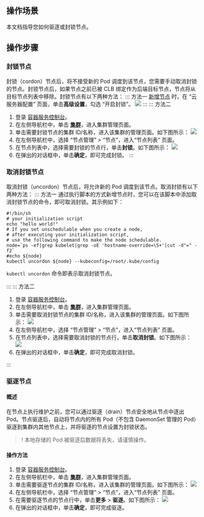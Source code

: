 ## 操作场景

本文档指导您如何驱逐或封锁节点。

## 操作步骤

### 封锁节点

封锁（cordon）节点后，将不接受新的 Pod 调度到该节点，您需要手动取消封锁的节点。封锁节点后，如果节点之前已被 CLB 绑定作为后端目标节点，节点将从目标节点列表中移除。封锁节点有以下两种方法：
<dx-tabs>
::: 方法一
[新增节点](https://cloud.tencent.com/document/product/457/32203) 时，在 “云服务器配置” 页面，单击**高级设置**，勾选 “开启封锁”。
![](https://main.qcloudimg.com/raw/c446202f6c0690131d5e99bfc0fe38bf.png)
:::
::: 方法二
1. 登录 [容器服务控制台](https://console.cloud.tencent.com/tke2)。
2. 在左侧导航栏中，单击 **[集群](https://console.cloud.tencent.com/tke2/cluster?rid=1)**，进入集群管理页面。
3. 单击需要封锁节点的集群 ID/名称，进入该集群的管理页面。如下图所示：
![](https://main.qcloudimg.com/raw/da8c4165cf87dcfde29e9b64079192f7.png)
4. 在左侧导航栏中，选择 “节点管理” > “节点”，进入“节点列表” 页面。
5. 在节点列表中，选择需要封锁的节点行，单击**封锁**。如下图所示：
![](https://main.qcloudimg.com/raw/73cd2c1930b10f44a1edda90c9a6882b.png)
6. 在弹出的对话框中，单击**确定**，即可完成封锁。
:::
</dx-tabs>



### 取消封锁节点

取消封锁（uncordon）节点后，将允许新的 Pod 调度到该节点。取消封锁有以下两种方法：
<dx-tabs>
::: 方法一
通过执行脚本的方式新增节点时，您可以在该脚本中添加取消封锁节点的命令，即可取消封锁。其示例如下：
```shell
#!/bin/sh
# your initialization script
echo "hello world!"
# If you set unschedulable when you create a node, 
# after executing your initialization script, 
# use the following command to make the node schedulable.
node=`ps -ef|grep kubelet|grep -oE 'hostname-override=\S+'|cut -d"=" -f2`
#echo ${node}
kubectl uncordon ${node} --kubeconfig=/root/.kube/config
```

`kubectl uncordon` 命令即表示取消封锁节点。

:::
::: 方法二
1. 登录 [容器服务控制台](https://console.cloud.tencent.com/tke2)。
2. 在左侧导航栏中，单击 **[集群](https://console.cloud.tencent.com/tke2/cluster?rid=1)**，进入集群管理页面。
3. 单击需要取消封锁节点的集群 ID/名称，进入该集群的管理页面。如下图所示：
![](https://main.qcloudimg.com/raw/da8c4165cf87dcfde29e9b64079192f7.png)
4. 在左侧导航栏中，选择 “节点管理” > “节点”，进入“节点列表” 页面。
5. 在节点列表中，选择需要取消封锁的节点行，单击**取消封锁**。如下图所示：
![](https://main.qcloudimg.com/raw/13787bfc8e94e280cf0904f29dcf5712.png)
6. 在弹出的对话框中，单击**确定**，即可完成取消封锁。

:::
</dx-tabs>



### 驱逐节点

#### 概述 

在节点上执行维护之前，您可以通过驱逐（drain）节点安全地从节点中逐出 Pod。节点驱逐后，自动将节点内的所有 Pod（不包含 DaemonSet 管理的 Pod）驱逐到集群内其他节点上，并将驱逐的节点设置为封锁状态。
>! 本地存储的 Pod 被驱逐后数据将丢失，请谨慎操作。

#### 操作方法

1. 登录 [容器服务控制台](https://console.cloud.tencent.com/tke2)。
2. 在左侧导航栏中，单击 **[集群](https://console.cloud.tencent.com/tke2/cluster?rid=1)**，进入集群管理页面。
3. 单击需要驱逐节点的集群 ID/名称，进入该集群的管理页面。如下图所示：
![](https://main.qcloudimg.com/raw/da8c4165cf87dcfde29e9b64079192f7.png)
4. 在左侧导航栏中，选择 “节点管理” > “节点”，进入“节点列表” 页面。
5. 在需要驱逐节点的节点行中，单击**更多** > **驱逐**。如下图所示：
![](https://main.qcloudimg.com/raw/79aaa2483a61583cce6cbe3ba24a8089.png)
6. 在弹出的对话框中，单击**确定**，即可完成驱逐。






